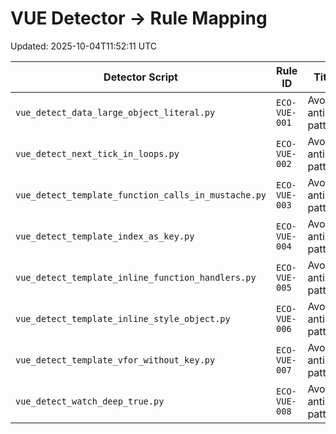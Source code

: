 # VUE Detector → Rule Mapping
Updated: 2025-10-04T11:52:11 UTC

| Detector Script | Rule ID | Title |
|---|---|---|
| `vue_detect_data_large_object_literal.py` | `ECO-VUE-001` | Avoid anti-pattern |
| `vue_detect_next_tick_in_loops.py` | `ECO-VUE-002` | Avoid anti-pattern |
| `vue_detect_template_function_calls_in_mustache.py` | `ECO-VUE-003` | Avoid anti-pattern |
| `vue_detect_template_index_as_key.py` | `ECO-VUE-004` | Avoid anti-pattern |
| `vue_detect_template_inline_function_handlers.py` | `ECO-VUE-005` | Avoid anti-pattern |
| `vue_detect_template_inline_style_object.py` | `ECO-VUE-006` | Avoid anti-pattern |
| `vue_detect_template_vfor_without_key.py` | `ECO-VUE-007` | Avoid anti-pattern |
| `vue_detect_watch_deep_true.py` | `ECO-VUE-008` | Avoid anti-pattern |
